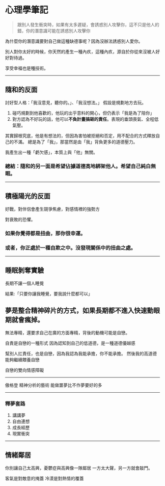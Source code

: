 # 心理學筆記

> 跟別人發生衝突時，如果有太多遲疑，會誘惑別人攻擊你，這不只是他人的錯，你的潛意識可能在誘惑別人攻擊你

為什麼你的潛意識要對自己做這種缺德事呢？因為沒辦法誘惑別人愛你。

別人對你太好的時候，你天然的產生一種內疚，這種內疚，源自於你從來沒被人好好對待過。

享受幸福也是種技術。

---

## 隨和的反面

討好型人格：「我沒意見，聽你的。」、「我沒想法。」
假設是規劃地方去玩。

1. 碰巧規劃到他喜歡的，他玩的出乎意料的開心，但仍表示「我是為了陪你」
2. 對方認為不好玩的話，他可以**不負計畫搞砸的責任**。表現的垂頭喪氣、全程低氣壓。

其實歸根究底，他是有想法的，但因為害怕被拒絕和否定，用不配合的方式釋放自己的不滿。
總是為了「我」，那當然是由「我」背負更多的道德壓力。

我產生出一種「虧欠感」，本質上與「他」無關。

### 總結：隨和的另一面是希望佔據道德高地綁架他人。希望自己純白無暇。

---

## 積極陽光的反面

好戰，對伴侶會產生競爭焦慮，對感情裡的強勢方

對衰敗的恐懼。

### 如果你覺得都是扭曲，那你很幸運。

### 或者，你正處於一種自欺之中。沒發現關係中的扭曲之處。

---

## 睡眠剝奪實驗

長期不讓一個人睡覺

結果:「只要你讓我睡覺，要我說什麼都可以」

夢是整合精神碎片的方式，如果長期都不進入快速動眼期就會瘋掉。
-----

無法專精，還要求自己在廣的方面專精，背後的動機可能是自戀。

自責是自戀的一種形式
因為認知到自己的低道德，是一種道德優越感

幫別人扛責任，也是自戀，因為我認為我能承擔，你不能承擔。
然後我的高道德能夠繼續餵養自戀

自戀的雙向情感障礙

-----

傲格登 精神分析的藝術 能做噩夢比不作夢要好的多

----

### 釋夢套路

1. 講講夢
2. 自由連想
3. 成長經歷
4. 現實衝突

----

## 情緒鄰居

你別讓自己太高興，憂鬱症與高興像一隊鄰居
一方太大聲，另一方就會敲門。

客氣是對敵意的掩蓋
冷漠是對熱情的覆蓋

